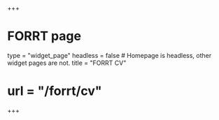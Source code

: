 +++
# FORRT page
type = "widget_page"
headless = false  # Homepage is headless, other widget pages are not.
title = "FORRT CV"
# url = "/forrt/cv"
+++

